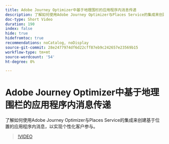 ```yaml
---
title: Adobe Journey Optimizer中基于地理围栏的应用程序内消息传递
description: 了解如何使用Adobe Journey Optimizer与Places Service的集成来创建基于位置的应用程序内消息，以实现个性化客户参与。
doc-type: Short Video
duration: 190
index: false
hide: true
hidefromtoc: true
recommendations: noCatalog, noDisplay
source-git-commit: 28e2477974df6d22cff87eb9c242657e23569b15
workflow-type: tm+mt
source-wordcount: '54'
ht-degree: 0%

---
```



# Adobe Journey Optimizer中基于地理围栏的应用程序内消息传递

了解如何使用Adobe Journey Optimizer与Places Service的集成来创建基于位置的应用程序内消息，以实现个性化客户参与。

<!-- 72_S522_3442522_189_geofencebased-inapp-messaging-with-adobe-journey-optimizer -->
>[!VIDEO](https://video.tv.adobe.com/v/3460418/?learn=on&enablevpops=true&captions=chi_hans)
